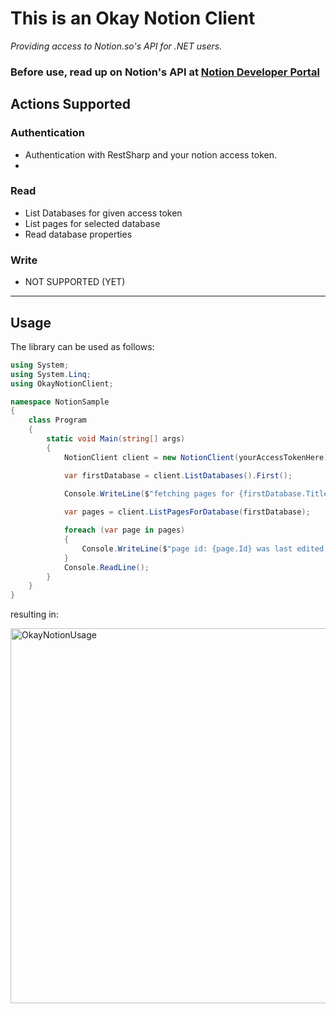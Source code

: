 # This is an Okay Notion Client
_Providing access to Notion.so's API for .NET users._


### Before use, read up on Notion's API at [Notion Developer Portal](https://developers.notion.com/)

## Actions Supported

### Authentication
- Authentication with RestSharp and your notion access token.
- 
### Read
- List Databases for given access token
- List pages for selected database
- Read database properties

### Write
- NOT SUPPORTED (YET)

---

## Usage

The library can be used as follows:
```csharp
using System;
using System.Linq;
using OkayNotionClient;

namespace NotionSample
{
    class Program
    {
        static void Main(string[] args)
        {
            NotionClient client = new NotionClient(yourAccessTokenHere);

            var firstDatabase = client.ListDatabases().First();
            
            Console.WriteLine($"fetching pages for {firstDatabase.Title.First().PlainText}");

            var pages = client.ListPagesForDatabase(firstDatabase);

            foreach (var page in pages)
            {
                Console.WriteLine($"page id: {page.Id} was last edited at {page.LastEditedTime}");
            }
            Console.ReadLine();
        }
    }
}
```

resulting in:

<img src="https://github.com/johnpierson/OkayNotionClient/blob/main/!documentation/01_Usage.gif" alt="OkayNotionUsage" width="600">

